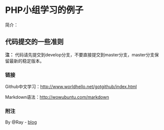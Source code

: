 PHP小组学习的例子
===========

简介：

## 代码提交的一些准则


**注：** 代码请先提交到develop分支，不要直接提交到master分支，master分支保留最新的稳定版本。


### 链接

Github中文学习：<http://www.worldhello.net/gotgithub/index.html>

Markdown语法：<http://wowubuntu.com/markdown>

### 附注

By @Ray - [blog](http://www.love4026.org)
